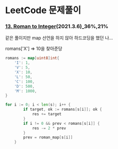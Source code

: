 # LeetCode 문제풀이

### [13. Roman to Integer](https://leetcode.com/problems/roman-to-integer/)(2021.3.6)_36%,21%



같은 풀이지만 map 선언을 하지 않아 하드코딩을 했던 나...

romans['X'] => 10을 찾아준당



```go
romans := map[uint8]int{
	'I': 1,
	'V': 5,
	'X': 10,
	'L': 50,
	'C': 100,
	'D': 500,
	'M': 1000,
}


```



```go
for i := 0; i < len(s); i++ {
		if target, ok := romans[s[i]]; ok {
			res += target
		}
		if i != 0 && prev < romans[s[i]] {
			res -= 2 * prev
		}
		prev = roman_map[s[i]]
	}
```

